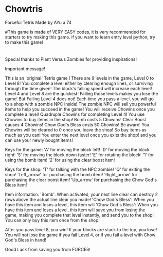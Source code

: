 # Chowtris
Forceful Tetris
Made by AYu a 74

#This game is made of VERY EASY codes, it is very recommended for starters to try making this game.
If you want to learn entry level python, try to make this game!
#
#
#
#
#
#
#












Special thanks to Plant Versus Zombies for providing inspirations!

Important message!

This is an 'original' Tetris game
!
There are 9 levels in the game, Level 0 to Level 8!
You complete a level either by clearing enough lines, or surviving through the time given!
The block's falling speed will increase each level! Level 4 and Level 8 are the quickest!
 Failing those levels makes you lose the game! But Failing Level 4 does not!
Each time you pass a level, you will go to a shop with a zombie NPC inside!
The zombie NPC will sell you powerful items to help you succeed in the game!
You will receive Chowins once you complete a level! Quadruple Chowins for completing Level 4!
You use Chowins to buy items in the shop!
Bomb costs 5 Chowins! Clear Boost causes 4 Chowins! Chow God's Bless costs 50 Chowins!
Be aware! You Chowins will be cleared to 0 once you leave the shop! So buy items as much as you can!
You enter the next level once you exits the shop! and you can use your newly bought items!

Keys for the game:
'A' for moving the block left!
'D' for moving the block right!
'S' for moving the block down faster!
'E' for rotating the block!
'1' for using the bomb item!
'2' for using the clear boost item!

Keys for the shop:
'T' for talking with the NPC zombie!
'Q' for exiting the shop!
'Left_arrow' for purchasing the bomb item!
'Right_arrow' for purchasing the clear boost item!
'Up_arrow' for purchasing the Chow God's Bless item!

Item information:
'Bomb': When activated, your next line clear can destroy 2 rows above the actual line clear you made!
'Chow God's Bless': When you have this item and loses a level, this item will 'Chow God's Bless': When you have this item and loses a level, this item will save you from losing the game,
making you complete that level instantly, and send you to the shop!
 You can only buy this item once from the shop!

After you pass level 8, you win!
If your blocks are stuck to the top, you lose!
 You will not lose the game if you fail Level 4,
or if you fail a level with Chow God's Bless in hand!

Good Luck from saving you from FORCES!

